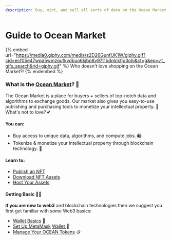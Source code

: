 ```yaml
---
description: Buy, mint, and sell all sorts of data on the Ocean Market
---
```


# Guide to Ocean Market

{% embed url="https://media0.giphy.com/media/z2D26GunfUK1W/giphy.gif?cid=ecf05e47wpd5wmzqufkvdbuo6kjbp8y97t1bdqlckfjo3ohj&ct=g&ep=v1_gifs_search&rid=giphy.gif" %}
Who doesn't love shopping on the Ocean Market?!
{% endembed %}

### What is the [Ocean Market](https://market.oceanprotocol.com/)? 🛒

The Ocean Market is a place for buyers + sellers of top-notch data and algorithms to exchange goods. Our market also gives you easy-to-use publishing and purchasing tools to monetize your intellectual property. 🤑 What's not to love? 💕

#### **You can:**

* Buy access to unique data, algorithms, and compute jobs. 🛍️
* Tokenize & monetize your intellectual property through blockchain technology. 💪

#### **Learn to:**

* [Publish an NFT](marketplace-publish-data-asset.md)
* [Download NFT Assets](marketplace-download-data-asset.md)
* [Host Your Assets](asset-hosting/)

#### Getting Basic 💁‍♀️

**If you are new to web3** and blockchain technologies then we suggest you first get familiar with some Web3 basics:

* [Wallet Basics](../tutorials/building-with-ocean/wallets.md) 👛
* [Set Up MetaMask](../tutorials/orientation/metamask-setup.md) [Wallet ](../tutorials/orientation/metamask-setup.md)🦊
* [Manage Your OCEAN Tokens](../tutorials/building-with-ocean/wallets-and-ocean-tokens.md) 🪙
